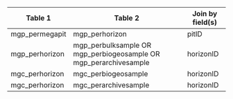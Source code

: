 |Table 1|Table 2|Join by field(s)|
|--------------|----------------------------------------------------------------|---------|
|mgp_permegapit|mgp_perhorizon|pitID|
|mgp_perhorizon|mgp\_perbulksample OR mgp\_perbiogeosample OR mgp\_perarchivesample|horizonID|
|mgc_perhorizon|mgc_perbiogeosample|horizonID|
|mgc_perhorizon|mgc_perarchivesample|horizonID|